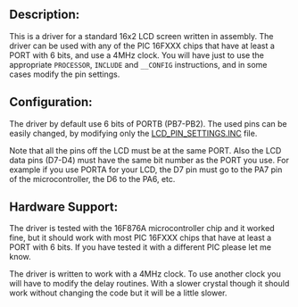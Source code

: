 ## Description:
This is a driver for a standard 16x2 LCD screen written in assembly. The driver can be used with any of the PIC 16FXXX chips that have at least a PORT with 6 bits, and use a 4MHz clock. You will have just to use the appropriate `PROCESSOR`, `INCLUDE` and `__CONFIG` instructions, and in some cases modify the pin settings.

## Configuration:
The driver by default use 6 bits of PORTB (PB7-PB2). The used pins can be easily changed, by modifying only the [LCD_PIN_SETTINGS.INC](LCD_PIN_SETTINGS.INC) file.

Note that all the pins off the LCD must be at the same PORT. Also the LCD data pins (D7-D4) must have the same bit number as the PORT you use. For example if you use PORTA for your LCD, the D7 pin must go to the PA7 pin of the microcontroller, the D6 to the PA6, etc.

## Hardware Support:
The driver is tested with the 16F876A microcontroller chip and it worked fine, but it should work with most PIC 16FXXX chips that have at least a PORT with 6 bits. If you have tested it with a different PIC please let me know. 

The driver is written to work with a 4MHz clock. To use another clock you will have to modify the delay routines. With a slower crystal though it should work without changing the code but it will be a little slower.
